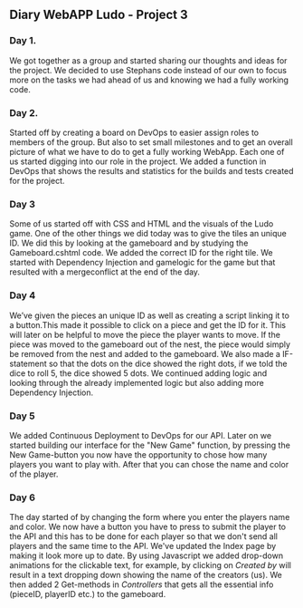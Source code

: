 ## Diary WebAPP Ludo - Project 3
 
### Day 1.
We got together as a group and started sharing our thoughts and ideas for the project. We decided to use Stephans code instead of our own to focus more on the tasks we had ahead of us and knowing we had a fully working code.

### Day 2.
Started off by creating a board on DevOps to easier assign roles to members of the group. But also to set small milestones and to get an overall picture of what we have to do to get a fully working WebApp. Each one of us started digging into our role in the project. We added a function in DevOps that shows the results and statistics for the builds and tests created for the project. 

### Day 3
Some of us started off with CSS and HTML and the visuals of the Ludo game.
One of the other things we did today was to give the tiles an unique ID. We did this by looking at the gameboard and by studying the Gameboard.cshtml code. We added the correct ID for the right tile. We started with Dependency Injection and gamelogic for the game but that resulted with a mergeconflict at the end of the day.

### Day 4
We’ve given the pieces an unique ID as well as creating a script linking it to a button.This made it possible to click on a piece and get the ID for it. This will later on be helpful to move the piece the player wants to move. If the piece was moved to the gameboard out of the nest, the piece would simply be removed from the nest and added to the gameboard.  We also made a IF-statement so that the dots on the dice showed the right dots, if we told the dice to roll 5, the dice showed 5 dots. 
We continued adding logic and looking through the already implemented logic but also adding more Dependency Injection.

### Day 5
We added Continuous Deployment to DevOps for our API. Later on we started building our interface for the "New Game" function, by pressing the New Game-button you now have the opportunity to chose how many players you want to play with. After that you can chose the name and color of the player. 

### Day 6
The day started of by changing the form where you enter the players name and color. We now have a button you have to press to submit the player to the API and this has to be done for each player so that we don't send all players and the same time to the API. We've updated the Index page by making it look more up to date. By using Javascript we added drop-down animations for the clickable text, for example, by clicking on *Created by* will result in a text dropping down showing the name of the creators (us). We then added 2 Get-methods in  *Controllers* that gets all the essential info (pieceID, playerID etc.) to the gameboard.
